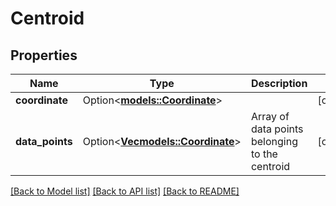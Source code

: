 # Centroid

## Properties

Name | Type | Description | Notes
------------ | ------------- | ------------- | -------------
**coordinate** | Option<[**models::Coordinate**](Coordinate.md)> |  | [optional]
**data_points** | Option<[**Vec<models::Coordinate>**](Coordinate.md)> | Array of data points belonging to the centroid | [optional]

[[Back to Model list]](../README.md#documentation-for-models) [[Back to API list]](../README.md#documentation-for-api-endpoints) [[Back to README]](../README.md)



